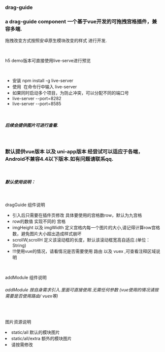 ###    drag-guide
###  a drag-guide component 一个基于vue开发的可拖拽宫格插件，兼容多端.
<p>拖拽改变方式按照安卓原生模块改变的样式 进行开发.</p>

<br>
<p> h5 demo版本可直接使用live-serve进行预览</p>
<br>
<ul>
<li>安装 npm install -g live-server</li>
<li>使用  在命令行中输入 live-server</li>
<li>如果同时启动多个项目，为防止冲突，可以分配不同的端口号</li>
<li> live-server --port=8282</li>
<li>live-server --port=8585</li>
</ul>

<br>

##### 后续会提供图片可进行查看.
<br>

<h3>默认提供vue版本 以及 uni-app版本 经尝试可以适应于各端，Android不兼容4.4以下版本.如有问题请联系qq.</h3>

<br>

##### 默认使用说明：

<br>
<p> dragGuide 组件说明</p>
<ul>
<li> 引入后只需要在插件页修改 具体要使用的宫格数row，默认为九宫格</li> 
<li> row的数值 实现不同的 宫格</li> 
<li> imgHeight 以及 imgWidth 定义宫格内每一个图片的大小,请记得计算row宫格数，避免图片大小超出造成样式崩坏 </li> 
<li> scrollW,scrollH 定义该滚动框的长度，默认该滚动框宽高自适应.(单位：String)</li> 
<li> !!!使用vue的情况，请看情况是否需要使用 路由 以及 vuex ,可查看注释区域说明</li> 
</ul>
<br>
<p> addModule 组件说明</p>
<h6> addModule 按自身需求引入.里面可直接使用.无需任何参数 (vue使用的情况请按需要是否使用路由/ vuex等) </h6>
<br>
<p> 图片资源说明</p>
<li> static/all            默认的模块图片</li> 
<li> static/all/extra      额外的模块图片</li>
<li>请按需修改</li>

